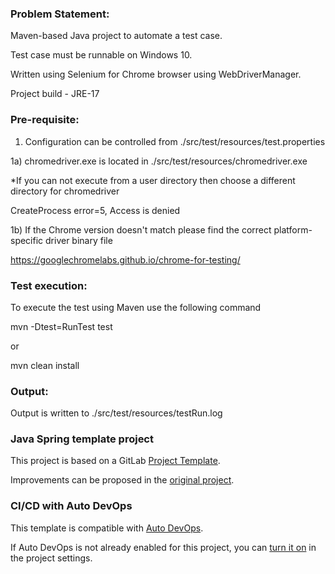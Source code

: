 
### Problem Statement: 
Maven-based Java project to automate a test case.

Test case must be runnable on Windows 10.

Written using Selenium for Chrome browser using WebDriverManager.

Project build - JRE-17

### Pre-requisite: 
1) Configuration can be controlled from ./src/test/resources/test.properties

1a) chromedriver.exe is located in ./src/test/resources/chromedriver.exe

*If you can not execute from a user directory then choose a different directory for chromedriver

CreateProcess error=5, Access is denied

1b) If the Chrome version doesn't match please find the correct platform-specific driver binary file

https://googlechromelabs.github.io/chrome-for-testing/


### Test execution: 
To execute the test using Maven use the following command

mvn -Dtest=RunTest test

or

mvn clean install

### Output:
Output is written to ./src/test/resources/testRun.log

### Java Spring template project

This project is based on a GitLab [Project Template](https://docs.gitlab.com/ee/gitlab-basics/create-project.html).

Improvements can be proposed in the [original project](https://gitlab.com/gitlab-org/project-templates/spring).

### CI/CD with Auto DevOps

This template is compatible with [Auto DevOps](https://docs.gitlab.com/ee/topics/autodevops/).

If Auto DevOps is not already enabled for this project, you can [turn it on](https://docs.gitlab.com/ee/topics/autodevops/#enabling-auto-devops) in the project settings.